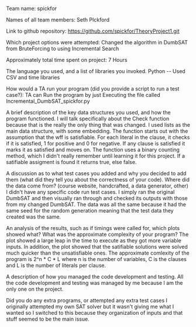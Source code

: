 Team name: spickfor

Names of all team members: Seth PIckford

Link to github repository: https://github.com/spickfor/TheoryProject1.git

Which project options were attempted: Changed the algorithm in DumbSAT from BruteForcing to using Incremental Search

Approximately total time spent on project: 7 Hours

The language you used, and a list of libraries you invoked.  Python -- Used CSV and time libraries

How would a TA run your program (did you provide a script to run a test case?):  TA can Run the program by just Executing the file called Incremental_DumbSAT_spickfor.py

A brief description of the key data structures you used, and how the program functioned.
I will talk specifically about the Check function because that is the really the only thing  that was changed.  I used lists as the main data structure, with some embedding.  The function starts out with the assumption
that the wff is satisfiable. For each literal in the clause, it checks if it is satisfied, 1 for positive and 0 for negative.  If any clause is satisfied it marks it as satisfied and moves on.  The function uses a binary
counting method, which I didn't really remember until learning it for this project.  If a satifiable assigment is found it returns true, else false.

A discussion as to what test cases you added and why you decided to add them (what did they tell you about the correctness of your code). Where did the data come from? (course website, handcrafted, a data generator, other)
I didn't have any specific code run test cases.  I simply ran the original DumbSAT and then visually ran through and checked its outputs with those from my changed DumbSAT.  The data was all the same because it had the same
seed for the random generation meaning that the test data they created was the same.

An analysis of the results, such as if timings were called for, which plots showed what? What was the approximate complexity of your program?
The plot showed a large leap in the time to execute as they got more variable inputs.  In addition, the plot showed that the satifiable solutions were solved much quicker than the unsatisfiable ones.
The approximate comlexity of the program is 2^n * C * L where n is the number of variables, C is the clauses and L is the number of literals per clause.

A description of how you managed the code development and testing.
All the code development and testing was managed by me because I am the only one on the project.

Did you do any extra programs, or attempted any extra test cases
I originally attempted my own SAT solver but it wasn't giving me what I wanted so I switched to this because they organization of inputs and that stuff seemed to be the main issue.

